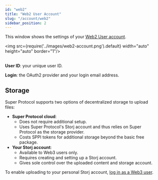 ```yaml
---
id: "web2"
title: "Web2 User Account"
slug: "/account/web2"
sidebar_position: 2
---
```


This window shows the settings of your [Web2 User account](/marketplace/account#web2-user-account).

<img src={require('../images/web2-account.png').default} width="auto" height="auto" border="1"/>
<br/>
<br/>

**User ID**: your unique user ID.

**Login**: the OAuth2 provider and your login email address.

## Storage

Super Protocol supports two options of decentralized storage to upload files:

- **Super Protocol cloud**:
    - Does not require additional setup.
    - Uses Super Protocol's Storj account and thus relies on Super Protocol as the storage provider.
    - Costs SPPI tokens for additional storage beyond the basic free package.
- **Your Storj account**:
    - Available to Web3 users only.
    - Requires creating and setting up a Storj account.
    - Gives sole control over the uploaded content and storage account.

To enable uploading to your personal Storj account, [log in as a Web3 user](/marketplace/guides/log-in).